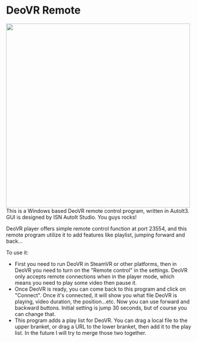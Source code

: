 # DeoVR Remote
<img src="https://user-images.githubusercontent.com/22040708/135333458-6a100085-c826-4c31-99b0-ba785701bf22.png" width='500' align="middle" />
 This is a Windows based DeoVR remote control program, written in AutoIt3. 
 GUI is designed by ISN AutoIt Studio. You guys rocks!
 
 DeoVR player offers simple remote control function at port 23554, and this remote program utilize it to add features like playlist, jumping forward and back...
 
 To use it:
 * First you need to run DeoVR in SteamVR or other platforms, then in DeoVR you need to turn on the "Remote control" in the settings.
 DeoVR only accepts remote connections when in the player mode, which means you need to play some video then pause it.
 * Once DeoVR is ready, you can come back to this program and click on "Connect". Once it's connected, it will show you what file DeoVR is playing, video duration, the position...etc. Now you can use forward and backward buttons. Initial setting is jump 30 seconds, but of course you can change that.
 * This program adds a play list for DeoVR. You can drag a local file to the upper branket, or drag a URL to the lower branket, then add it to the play list. In the future I will try to merge those two together.

